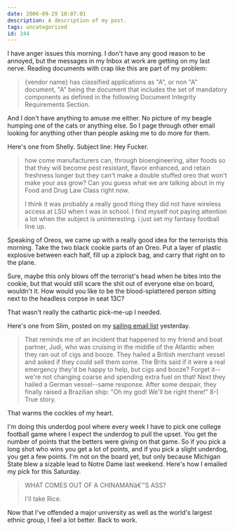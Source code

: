 ```yaml
---
date: 2006-09-29 10:07:01
description: A description of my post.
tags: uncategorized
id: 244
---
```

I have anger issues this morning.  I don't have any good reason to be annoyed, but the messages in my Inbox at work are getting on my last nerve.  Reading documents with crap like this are part of my problem:

<blockquote>{vendor name} has classified applications as "A", or non "A" document, "A" being the document that includes the set of mandatory components as defined in the following Document Integrity Requirements Section.</blockquote>
<!--more-->
And I don't have anything to amuse me either.  No picture of my beagle humping one of the cats or anything else.  So I page through other email looking for anything other than people asking me to do more for them.

Here's one from Shelly.  Subject line:  Hey Fucker.

<blockquote>how come manufacturers can, through bioengineering, alter foods so that they will become pest resistant, flavor enhanced, and retain freshness longer but they can't make a double stuffed oreo that won't make your ass grow? Can you guess what we are talking about in my Food and Drug Law Class right now.
 
I think it was probably a really good thing they did not have wireless access at LSU when I was in school.  I find myself not paying attention a lot when the subject is uninteresting.  i just set my fantasy football line up.</blockquote>

Speaking of Oreos, we came up with a really good idea for the terrorists this morning.  Take the two black cookie parts of an Oreo.  Put a layer of plastic explosive between each half, fill up a ziplock bag, and carry that right on to the plane.

Sure, maybe this only blows off the terrorist's head when he bites into the cookie, but that would still scare the shit out of everyone else on board, wouldn't it.  How would you like to be the blood-splattered person sitting next to the headless corpse in seat 13C?

That wasn't really the cathartic pick-me-up I needed.

Here's one from Slim, posted on my <a href="http://www.rhodes22.org/mailman/listinfo/rhodes22-list" target="_blank">sailing email list</a> yesterday.

<blockquote>That reminds me of an incident that happened to my friend and boat partner, Judi, who was cruising in the middle of the Atlantic when they ran out of cigs and booze. They hailed a British merchant vessel and asked if they could sell them some. The Brits said if it were a real emergency they'd be happy to help, but cigs and booze? Forget it--we're not changing coarse and spending extra fuel on that! Next they hailed a German vessel--same response. After some despair, they finally raised a Brazilian ship: "Oh my god! We'll be right there!"  8-)  True story. </blockquote>

That warms the cockles of my heart.

I'm doing this underdog pool where every week I have to pick one college football game where I expect the underdog to pull the upset.  You get the number of points that the betters were giving on that game.  So if you pick a long shot who wins you get a lot of points, and if you pick a slight underdog, you get a few points.  I'm not on the board yet, but only because Michigan State blew a sizable lead to Notre Dame last weekend.  Here's how I emailed my pick for this Saturday.

<blockquote>WHAT COMES OUT OF A CHINAMANâ€™S ASS?

I'll take Rice.
</blockquote>

Now that I've offended a major university as well as the world's largest ethnic group, I feel a lot better.  Back to work.